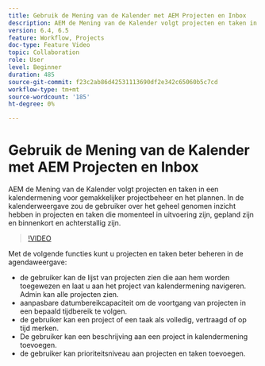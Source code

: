 ```yaml
---
title: Gebruik de Mening van de Kalender met AEM Projecten en Inbox
description: AEM de Mening van de Kalender volgt projecten en taken in een kalendermening voor gemakkelijker projectbeheer en het plannen. In de kalenderweergave zou de gebruiker over het geheel genomen inzicht hebben in projecten en taken die momenteel in uitvoering zijn, gepland zijn en binnenkort en achterstallig zijn.
version: 6.4, 6.5
feature: Workflow, Projects
doc-type: Feature Video
topic: Collaboration
role: User
level: Beginner
duration: 485
source-git-commit: f23c2ab86d42531113690df2e342c65060b5c7cd
workflow-type: tm+mt
source-wordcount: '185'
ht-degree: 0%

---
```



# Gebruik de Mening van de Kalender met AEM Projecten en Inbox

AEM de Mening van de Kalender volgt projecten en taken in een kalendermening voor gemakkelijker projectbeheer en het plannen. In de kalenderweergave zou de gebruiker over het geheel genomen inzicht hebben in projecten en taken die momenteel in uitvoering zijn, gepland zijn en binnenkort en achterstallig zijn.

>[!VIDEO](https://video.tv.adobe.com/v/16804?quality=12&learn=on)

Met de volgende functies kunt u projecten en taken beter beheren in de agendaweergave:

* de gebruiker kan de lijst van projecten zien die aan hem worden toegewezen en laat u aan het project van kalendermening navigeren. Admin kan alle projecten zien.
* aanpasbare datumbereikcapaciteit om de voortgang van projecten in een bepaald tijdbereik te volgen.
* de gebruiker kan een project of een taak als volledig, vertraagd of op tijd merken.
* De gebruiker kan een beschrijving aan een project in kalendermening toevoegen.
* de gebruiker kan prioriteitsniveau aan projecten en taken toevoegen.
